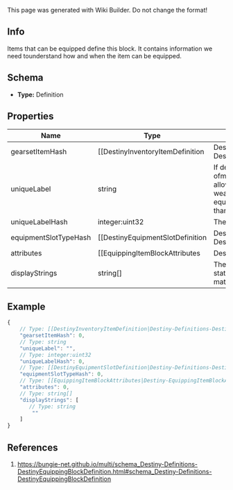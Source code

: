<span class="wiki-builder">This page was generated with Wiki Builder. Do not change the format!</span>

## Info
Items that can be equipped define this block.  It contains information we need tounderstand how and when the item can be equipped.

## Schema
* **Type:** Definition

## Properties
Name | Type | Description
---- | ---- | -----------
gearsetItemHash | [[DestinyInventoryItemDefinition|Destiny-Definitions-DestinyInventoryItemDefinition]]:ManifestDefinition:integer:uint32:nullable | If the item is part of a gearset, this is a reference to that gearset item.
uniqueLabel | string | If defined, this is the label used to check if the item has other items ofmatching types already equipped. For instance, when you aren't allowed toequip more than one Exotic Weapon, that's because all exotic weapons haveidentical uniqueLabels and the game checks the to-be-equipped item's uniqueLabelvs. all other already equipped items (other than the item in the slot that'sabout to be occupied).
uniqueLabelHash | integer:uint32 | The hash of that unique label.  Does not point to a specific definition.
equipmentSlotTypeHash | [[DestinyEquipmentSlotDefinition|Destiny-Definitions-DestinyEquipmentSlotDefinition]]:Definition:integer:uint32 | An equipped item *must* be equipped in an Equipment Slot.  This is the hash identifierof the DestinyEquipmentSlotDefinition into which it must be equipped.
attributes | [[EquippingItemBlockAttributes|Destiny-EquippingItemBlockAttributes]]:Enum | These are custom attributes on the equippability of the item. For now, this can only be &quot;equip on acquire&quot;, which would mean that the itemwill be automatically equipped as soon as you pick it up.
displayStrings | string[] | These are strings that represent the possible Game/Account/Character state failure conditionsthat can occur when trying to equip the item.  They match up one-to-one with requiredUnlockExpressions.

## Example
```javascript
{
    // Type: [[DestinyInventoryItemDefinition|Destiny-Definitions-DestinyInventoryItemDefinition]]:ManifestDefinition:integer:uint32:nullable
    "gearsetItemHash": 0,
    // Type: string
    "uniqueLabel": "",
    // Type: integer:uint32
    "uniqueLabelHash": 0,
    // Type: [[DestinyEquipmentSlotDefinition|Destiny-Definitions-DestinyEquipmentSlotDefinition]]:Definition:integer:uint32
    "equipmentSlotTypeHash": 0,
    // Type: [[EquippingItemBlockAttributes|Destiny-EquippingItemBlockAttributes]]:Enum
    "attributes": 0,
    // Type: string[]
    "displayStrings": [
       // Type: string
        ""
    ]
}

```

## References
1. https://bungie-net.github.io/multi/schema_Destiny-Definitions-DestinyEquippingBlockDefinition.html#schema_Destiny-Definitions-DestinyEquippingBlockDefinition
